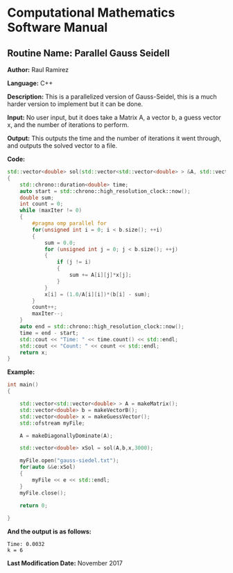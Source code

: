 # Computational Mathematics Software Manual

## **Routine Name:** Parallel Gauss Seidell

**Author:** Raul Ramirez

**Language:** C++

**Description:**  This is a parallelized version of Gauss-Seidel, this is a much harder version to implement but it can be done. 

**Input:** No user input, but it does take a Matrix A, a vector b, a guess vector x, and the number of iterations to perform. 

**Output:** This outputs the time and the number of iterations it went through, and outputs the solved vector to a file.

**Code:**
```C++
std::vector<double> sol(std::vector<std::vector<double> > &A, std::vector<double> &b, std::vector<double> &x, int maxIter)
{
	std::chrono::duration<double> time;
	auto start = std::chrono::high_resolution_clock::now();
	double sum;
	int count = 0;
	while (maxIter != 0)
	{
		#pragma omp parallel for
		for(unsigned int i = 0; i < b.size(); ++i)
		{
			sum = 0.0;
			for (unsigned int j = 0; j < b.size(); ++j)
			{
				if (j != i)
				{
					sum += A[i][j]*x[j];
				}
			}
			x[i] = (1.0/A[i][i])*(b[i] - sum);
		}
		count++;
		maxIter--;
	}
	auto end = std::chrono::high_resolution_clock::now();
	time = end - start;
	std::cout << "Time: " << time.count() << std::endl;
	std::cout << "Count: " << count << std::endl;
	return x;
}
```

**Example:**

```C++
int main()
{

	std::vector<std::vector<double> > A = makeMatrix();
	std::vector<double> b = makeVectorB();
	std::vector<double> x = makeGuessVector();
	std::ofstream myFile;

	A = makeDiagonallyDominate(A);

	std::vector<double> xSol = sol(A,b,x,3000);

	myFile.open("gauss-siedel.txt");
	for(auto &&e:xSol)
	{
		myFile << e << std::endl;
	}
	myFile.close();
		
	return 0;

}
```


**And the output is as follows:**  
```
Time: 0.0032
k = 6
```

**Last Modification Date:**
November 2017
